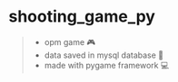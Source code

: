 # shooting_game_py
>  * opm game 🎮
> * data saved in mysql database 💾
> * made with pygame framework 💻
